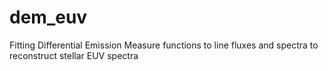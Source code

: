 # dem_euv
Fitting Differential Emission Measure functions to line fluxes and spectra to reconstruct stellar EUV spectra

